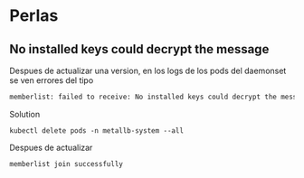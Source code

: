 # Perlas

## No installed keys could decrypt the message

Despues de actualizar una version, en los logs de los pods del daemonset se ven errores del tipo

```txt
memberlist: failed to receive: No installed keys could decrypt the message from=XXX.XXX.XXX.XXX:36946
```

Solution

```shell
kubectl delete pods -n metallb-system --all
```

Despues de actualizar

```txt
memberlist join successfully
```
